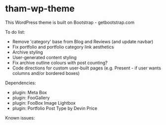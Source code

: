 # tham-wp-theme

This WordPress theme is built on Bootstrap - getbootstrap.com

To do list:
- Remove 'category' base from Blog and Reviews (and update navbar)
- Fix portfolio and portfolio category link aesthetics
- Archive styling
- User-generated content styling
- Fix archive outline colours with post counting?
- Code directions for custom user-built pages (e.g. Present - if user wants columns and/or bordered boxes)

Dependencies:
- plugin: Meta Box
- plugin: FooGallery
- plugin: FooBox Image Lightbox
- plugin: Portfolio Post Type by Devin Price

Known issues:
